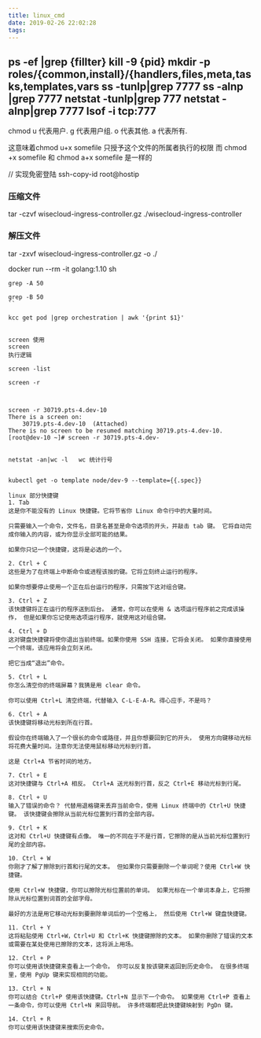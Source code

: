 ```yaml
---
title: linux_cmd
date: 2019-02-26 22:02:28
tags:
---
```


ps -ef |grep {fillter}
kill -9 {pid}
mkdir -p roles/{common,install}/{handlers,files,meta,tasks,templates,vars
ss -tunlp|grep  7777
ss -alnp |grep 7777
netstat -tunlp|grep 777
netstat -alnp|grep 7777
lsof -i tcp:777
---------------------
chmod
u 代表用户. 
g 代表用户组. 
o 代表其他. 
a 代表所有.

这意味着chmod u+x somefile 只授予这个文件的所属者执行的权限 
而 chmod +x somefile 和 chmod a+x somefile 是一样的 

// 实现免密登陆
ssh-copy-id root@hostip


### 压缩文件
tar -czvf wisecloud-ingress-controller.gz ./wisecloud-ingress-controller
### 解压文件
tar -zxvf wisecloud-ingress-controller.gz -o ./


docker run --rm -it golang:1.10 sh
```
grep -A 50

grep -B 50
``

kcc get pod |grep orchestration | awk '{print $1}'


screen 使用
screen 
执行逻辑

screen -list 

screen -r 



screen -r 30719.pts-4.dev-10
There is a screen on:
	30719.pts-4.dev-10	(Attached)
There is no screen to be resumed matching 30719.pts-4.dev-10.
[root@dev-10 ~]# screen -r 30719.pts-4.dev-


netstat -an|wc -l   wc 统计行号


kubectl get -o template node/dev-9 --template={{.spec}}

linux 部分快捷键
1. Tab
这是你不能没有的 Linux 快捷键。它将节省你 Linux 命令行中的大量时间。

只需要输入一个命令，文件名，目录名甚至是命令选项的开头，并敲击 tab 键。 它将自动完成你输入的内容，或为你显示全部可能的结果。

如果你只记一个快捷键，这将是必选的一个。

2. Ctrl + C
这些是为了在终端上中断命令或进程该按的键。它将立刻终止运行的程序。

如果你想要停止使用一个正在后台运行的程序，只需按下这对组合键。

3. Ctrl + Z
该快捷键将正在运行的程序送到后台。 通常，你可以在使用 & 选项运行程序前之完成该操作， 但是如果你忘记使用选项运行程序，就使用这对组合键。

4. Ctrl + D
这对键盘快捷键将使你退出当前终端。如果你使用 SSH 连接，它将会关闭。 如果你直接使用一个终端，该应用将会立刻关闭。

把它当成“退出”命令。

5. Ctrl + L
你怎么清空你的终端屏幕？我猜是用 clear 命令。

你可以使用 Ctrl+L 清空终端，代替输入 C-L-E-A-R。得心应手，不是吗？

6. Ctrl + A
该快捷键将移动光标到所在行首。

假设你在终端输入了一个很长的命令或路径，并且你想要回到它的开头， 使用方向键移动光标将花费大量时间。注意你无法使用鼠标移动光标到行首。

这是 Ctrl+A 节省时间的地方。

7. Ctrl + E
这对快捷键与 Ctrl+A 相反。 Ctrl+A 送光标到行首，反之 Ctrl+E 移动光标到行尾。

8. Ctrl + U
输入了错误的命令？ 代替用退格键来丢弃当前命令，使用 Linux 终端中的 Ctrl+U 快捷键。 该快捷键会擦除从当前光标位置到行首的全部内容。

9. Ctrl + K
这对和 Ctrl+U 快捷键有点像。 唯一的不同在于不是行首，它擦除的是从当前光标位置到行尾的全部内容。

10. Ctrl + W
你刚才了解了擦除到行首和行尾的文本。 但如果你只需要删除一个单词呢？使用 Ctrl+W 快捷键。

使用 Ctrl+W 快捷键，你可以擦除光标位置前的单词。 如果光标在一个单词本身上，它将擦除从光标位置到词首的全部字母。

最好的方法是用它移动光标到要删除单词后的一个空格上， 然后使用 Ctrl+W 键盘快捷键。

11. Ctrl + Y
这将粘贴使用 Ctrl+W，Ctrl+U 和 Ctrl+K 快捷键擦除的文本。 如果你删除了错误的文本或需要在某处使用已擦除的文本，这将派上用场。

12. Ctrl + P
你可以使用该快捷键来查看上一个命令。 你可以反复按该键来返回到历史命令。 在很多终端里，使用 PgUp 键来实现相同的功能。

13. Ctrl + N
你可以结合 Ctrl+P 使用该快捷键。Ctrl+N 显示下一个命令。 如果使用 Ctrl+P 查看上一条命令，你可以使用 Ctrl+N 来回导航。 许多终端都把此快捷键映射到 PgDn 键。

14. Ctrl + R
你可以使用该快捷键来搜索历史命令。

```
